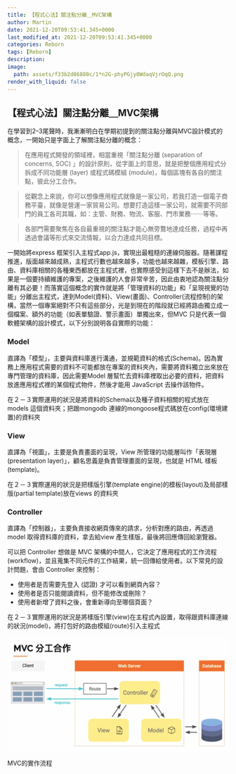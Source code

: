 ```yaml
---
title: 【程式心法】關注點分離＿MVC架構
author: Martin
date: 2021-12-20T09:53:41.345+0000
last_modified_at: 2021-12-20T09:53:41.345+0000
categories: Reborn
tags: [Reborn]
description: 
image:
  path: assets/f33b2d86880c/1*n2G-phyPGjy8WdaqVjrOqQ.png
render_with_liquid: false
---
```


## 【程式心法】關注點分離＿MVC架構

在學習到2–3尾聲時，我漸漸明白在學期初提到的關注點分離與MVC設計模式的概念，一開始只是字面上了解關注點分離的概念：


> 在應用程式開發的領域裡，相當重視「關注點分離 \(separation of concerns, SOC\) 」的設計原則，從字面上的意思，就是把整個應用程式分拆成不同功能層 \(layer\) 或程式碼模組 \(module\)，每個區塊有各自的關注點，彼此分工合作。 





> 從觀念上來說，你可以想像應用程式就像是一家公司，若我打造一個電子商務平臺，就像是營運一家貿易公司。想要打造這樣一家公司，就需要不同部門的員工各司其職，如：主管、財務、物流、客服、門巿業務⋯⋯等等。 





> 各部門需要聚焦在各自最重視的關注點才能心無旁鶩地達成任務，過程中再透過會議等形式來交流情報，以合力達成共同目標。 





一開始將express 框架引入主程式app\.js，實現出最粗糙的連線伺服器。隨著課程推進，版面越來越成熟，主程式行數也越來越多，功能也越來越雜，模板引擎、路由、資料庫相關的各種東西都放在主程式裡，也實際感受到這樣下去不是辦法，如果是一個要持續維護的專案，之後維護的人會非常辛苦，因此由衷地認為關注點分離有其必要！而落實這個概念的實作就是將「管理資料的功能」和「呈現視覺的功能」分離出主程式，達到Model\(資料\)、View\(畫面\)、Controller\(流程控制\)的架構，當然一個專案絕對不只有這些部分，光是到現在的階段就已經將路由獨立成一個檔案、額外的功能（如表單驗證、警示畫面）單獨出來，但MVC 只是代表一個軟體架構的設計模式，以下分別說明各自實際的功能：
### Model

直譯為「模型」，主要與資料庫進行溝通，並規範資料的格式\(Schema\)。因為實務上應用程式需要的資料不可能都放在專案的資料夾內，需要將資料獨立出來放在專門管理的資料庫，因此需要Model 層幫忙去資料庫裡取出必要的資料，把資料放進應用程式裡的某個程式物件，然後才能用 JavaScript 去操作該物件。

在２－３實際運用的狀況是將資料的Schema以及種子資料相關的程式放在models 這個資料夾；把跟mongodb 連線的mongoose程式碼放在config\(環境建置\)的資料夾
### View

直譯為「視圖」，主要是負責畫面的呈現，View 所管理的功能層叫作「表現層 \(presentation layer\)」，顧名思義是負責管理畫面的呈現，也就是 HTML 樣板 \(template\)。

在２－３實際運用的狀況是把樣版引擎\(template engine\)的模板\(layout\)及局部樣版\(partial template\)放在views 的資料夾
### Controller

直譯為「控制器」，主要負責接收網頁傳來的請求，分析對應的路由，再透過model 取得資料庫的資料，拿去給view 產生樣版，最後將回應傳回給瀏覽器。

可以把 Controller 想做是 MVC 架構的中間人，它決定了應用程式的工作流程 \(workflow\)，並且蒐集不同元件的工作結果，統一回傳給使用者。以下常見的設計問題，會由 Controller 來控制：
- 使用者是否需要先登入 \(認證\) 才可以看到網頁內容？
- 使用者是否只能閱讀資料，但不能修改或刪除？
- 使用者新增了資料之後，會重新導向至哪個頁面？


在２－３實際運用的狀況是將樣版引擎\(view\)在主程式內設置，取得跟資料庫連線的狀況\(model\)，將打包好的路由模組\(route\)引入主程式


![MVC的實作流程](/assets/f33b2d86880c/1*n2G-phyPGjy8WdaqVjrOqQ.png)

MVC的實作流程




